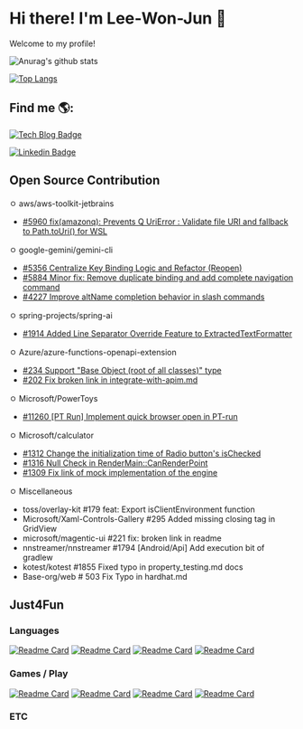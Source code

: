 # Hi there! I'm Lee-Won-Jun 👋
Welcome to my profile! 

![Anurag's github stats](https://github-readme-stats.vercel.app/api?username=Lee-WonJun&count_private=true&include_all_commits=true)

[![Top Langs](https://github-readme-stats.vercel.app/api/top-langs/?username=Lee-WonJun&layout=compact&hide=css,scss,less,html&exclude_repo=Parallel-Woard)](https://github.com/anuraghazra/github-readme-stats)


## Find me 🌎:
 [![Tech Blog Badge](http://img.shields.io/badge/-Tech%20blog-black?style=forthebage-square&link=https://see-ro-e.tistory.com/)](https://see-ro-e.tistory.com/)
 
 [![Linkedin Badge](https://img.shields.io/badge/-LinkedIn-blue?style=forthebage-square&logo=Linkedin&logoColor=white&link=https://www.linkedin.com/in/wonjun-lee-77b109171/)](https://www.linkedin.com/in/wonjun-lee-77b109171/)

## Open Source Contribution

ㅇ aws/aws-toolkit-jetbrains
- [#5960 fix(amazonq): Prevents Q UriError : Validate file URI and fallback to Path.toUri() for WSL](https://github.com/aws/aws-toolkit-jetbrains/pull/5960)

ㅇ google-gemini/gemini-cli
- [#5356 Centralize Key Binding Logic and Refactor (Reopen)](https://github.com/google-gemini/gemini-cli/pull/5356)
- [#5884 Minor fix: Remove duplicate binding and add complete navigation command](https://github.com/google-gemini/gemini-cli/pull/5884)
- [#4227 Improve altName completion behavior in slash commands](https://github.com/google-gemini/gemini-cli/pull/4227)

ㅇ spring-projects/spring-ai
- [#1914 Added Line Separator Override Feature to ExtractedTextFormatter](https://github.com/spring-projects/spring-ai/pull/1914)

ㅇ Azure/azure-functions-openapi-extension
- [#234 Support "Base Object (root of all classes)" type](https://github.com/Azure/azure-functions-openapi-extension/pull/234)
- [#202 Fix broken link in integrate-with-apim.md](https://github.com/Azure/azure-functions-openapi-extension/pull/202)

ㅇ Microsoft/PowerToys
- [#11260 [PT Run] Implement quick browser open in PT-run](https://github.com/microsoft/PowerToys/pull/11260)

ㅇ Microsoft/calculator
- [#1312 Change the initialization time of Radio button's isChecked](https://github.com/microsoft/calculator/pull/1312)
- [#1316 Null Check in RenderMain::CanRenderPoint](https://github.com/microsoft/calculator/pull/1316)
- [#1309 Fix link of mock implementation of the engine](https://github.com/microsoft/calculator/pull/1309)


ㅇ Miscellaneous 
- toss/overlay-kit #179 feat: Export isClientEnvironment function 
- Microsoft/Xaml-Controls-Gallery #295 Added missing closing tag in GridView
- microsoft/magentic-ui #221 fix: broken link in readme
- nnstreamer/nnstreamer #1794 [Android/Api] Add execution bit of gradlew
- kotest/kotest #1855 Fixed typo in property_testing.md docs
- Base-org/web # 503 Fix Typo in hardhat.md


## Just4Fun
### Languages
[![Readme Card](https://github-readme-stats.vercel.app/api/pin/?username=Lee-WonJun&repo=CobangLang)](https://github.com/Lee-WonJun/CobangLang)
[![Readme Card](https://github-readme-stats.vercel.app/api/pin/?username=Lee-WonJun&repo=Jujutsu-Kaisen-lang)](https://github.com/Lee-WonJun/Jujutsu-Kaisen-lang)
[![Readme Card](https://github-readme-stats.vercel.app/api/pin/?username=Lee-WonJun&repo=LolChatLang)](https://github.com/Lee-WonJun/LolChatLang)
[![Readme Card](https://github-readme-stats.vercel.app/api/pin/?username=Lee-WonJun&repo=KFAlang)](https://github.com/Lee-WonJun/KFAlang)

### Games / Play
[![Readme Card](https://github-readme-stats.vercel.app/api/pin/?username=Lee-WonJun&repo=parallel-woard-cljs2)](https://github.com/Lee-WonJun/parallel-woard-cljs2)
[![Readme Card](https://github-readme-stats.vercel.app/api/pin/?username=Lee-WonJun&repo=Parallel-Woard)](https://github.com/Lee-WonJun/Parallel-Woard)
[![Readme Card](https://github-readme-stats.vercel.app/api/pin/?username=Mini-Tech-Meetup&repo=IHFK)](https://github.com/Mini-Tech-Meetup/IHFK)
[![Readme Card](https://github-readme-stats.vercel.app/api/pin/?username=Lee-WonJun&repo=gitdot)](https://github.com/Lee-WonJun/gitdot)

### ETC
